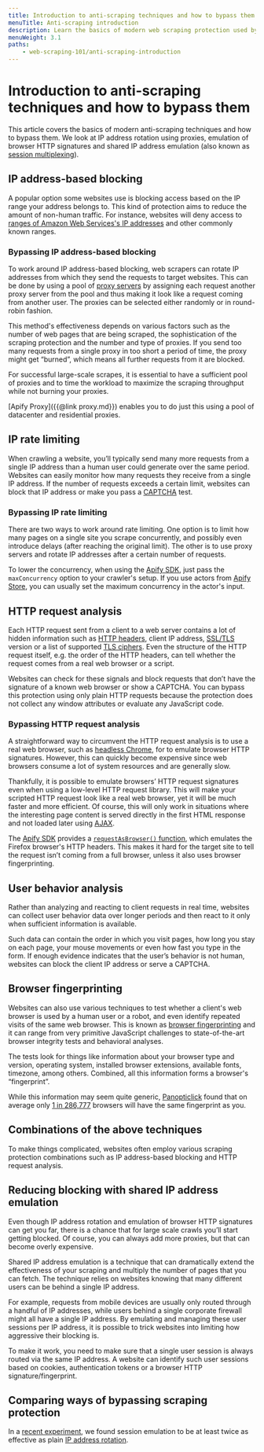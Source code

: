 ```yaml
---
title: Introduction to anti-scraping techniques and how to bypass them
menuTitle: Anti-scraping introduction
description: Learn the basics of modern web scraping protection used by websites and how to bypass them. Reduce blocking when web scraping and scrape for longer.
menuWeight: 3.1
paths:
    - web-scraping-101/anti-scraping-introduction
---
```


# [](#Introduction) Introduction to anti-scraping techniques and how to bypass them

This article covers the basics of modern anti-scraping techniques and how to bypass them. We look at IP address rotation using proxies, emulation of browser HTTP signatures and shared IP address emulation (also known as [session multiplexing](https://en.wikipedia.org/wiki/Session_multiplexing)).

## [](#ip-address-based-blocking) IP address-based blocking

A popular option some websites use is blocking access based on the IP range your address belongs to. This kind of protection aims to reduce the amount of non-human traffic. For instance, websites will deny access to [ranges of Amazon Web Services's IP addresses](https://docs.aws.amazon.com/general/latest/gr/aws-ip-ranges.html) and other commonly known ranges.

### [](#bypassing-ip-address-based-blocking) Bypassing IP address-based blocking

To work around IP address-based blocking, web scrapers can rotate IP addresses from which they send the requests to target websites. This can be done by using a pool of [proxy servers](https://en.wikipedia.org/wiki/Proxy_server) by assigning each request another proxy server from the pool and thus making it look like a request coming from another user. The proxies can be selected either randomly or in round-robin fashion.

This method's effectiveness depends on various factors such as the number of web pages that are being scraped, the sophistication of the scraping protection and the number and type of proxies. If you send too many requests from a single proxy in too short a period of time, the proxy might get “burned”, which means all further requests from it are blocked.

For successful large-scale scrapes, it is essential to have a sufficient pool of proxies and to time the workload to maximize the scraping throughput while not burning your proxies.

[Apify Proxy]({{@link proxy.md}}) enables you to do just this using a pool of datacenter and residential proxies.

## [](#ip-rate-limiting) IP rate limiting

When crawling a website, you’ll typically send many more requests from a single IP address than a human user could generate over the same period. Websites can easily monitor how many requests they receive from a single IP address. If the number of requests exceeds a certain limit, websites can block that IP address or make you pass a [CAPTCHA](https://en.wikipedia.org/wiki/CAPTCHA) test.

### [](#bypassing-ip-rate-limiting) Bypassing IP rate limiting

There are two ways to work around rate limiting. One option is to limit how many pages on a single site you scrape concurrently, and possibly even introduce delays (after reaching the original limit). The other is to use proxy servers and rotate IP addresses after a certain number of requests.

To lower the concurrency, when using the [Apify SDK](https://sdk.apify.com/docs/typedefs/basic-crawler-options#maxconcurrency), just pass the `maxConcurrency` option to your crawler's setup. If you use actors from [Apify Store](https://apify.com/store), you can usually set the maximum concurrency in the actor's input.

## [](#http-request-analysis) HTTP request analysis

Each HTTP request sent from a client to a web server contains a lot of hidden information such as
[HTTP headers](https://developer.mozilla.org/en-US/docs/Web/HTTP/Headers), client IP address,
[SSL/TLS](https://www.websecurity.digicert.com/security-topics/what-is-ssl-tls-https) version or a list of supported
[TLS ciphers](https://en.wikipedia.org/wiki/Cipher_suite). Even the structure of the HTTP request itself, e.g. the order of the HTTP headers, can tell whether the request comes from a real web browser or a script.

Websites can check for these signals and block requests that don’t have the signature of a known web browser or show a CAPTCHA. You can bypass this protection using only plain HTTP requests because the protection does not collect any window attributes or evaluate any JavaScript code.

### [](#bypassing-http-request-analysis) Bypassing HTTP request analysis

A straightforward way to circumvent the HTTP request analysis is to use a real web browser, such as [headless Chrome](https://developers.google.com/web/updates/2017/04/headless-chrome), for to emulate browser HTTP signatures. However, this can quickly become expensive since web browsers consume a lot of system resources and are generally slow.

Thankfully, it is possible to emulate browsers’ HTTP request signatures even when using a low-level HTTP request library. This will make your scripted HTTP request look like a real web browser, yet it will be much faster and more efficient. Of course, this will only work in situations where the interesting page content is served directly in the first HTML response and not loaded later using [AJAX](https://en.wikipedia.org/wiki/Ajax_(programming)).

The [Apify SDK](https://sdk.apify.com) provides a [`requestAsBrowser()` function](https://sdk.apify.com/docs/api/utils#utilsrequestasbrowseroptions), which emulates the Firefox browser's HTTP headers. This makes it hard for the target site to tell the request isn’t coming from a full browser, unless it also uses browser fingerprinting.

## [](#user-behavior-analysis) User behavior analysis

Rather than analyzing and reacting to client requests in real time, websites can collect user behavior data over longer periods and then react to it only when sufficient information is available.

Such data can contain the order in which you visit pages, how long you stay on each page, your mouse movements or even how fast you type in the form. If enough evidence indicates that the user’s behavior is not human, websites can block the client IP address or serve a CAPTCHA.

## [](#browser-fingerprinting) Browser fingerprinting

Websites can also use various techniques to test whether a client's web browser is used by a human user or a robot, and even identify repeated visits of the same web browser. This is known as [browser fingerprinting](https://pixelprivacy.com/resources/browser-fingerprinting/) and it can range from very primitive JavaScript challenges to state-of-the-art browser integrity tests and behavioral analyses.

The tests look for things like information about your browser type and version, operating system, installed browser extensions, available fonts, timezone, among others. Combined, all this information forms a browser's “fingerprint”.

While this information may seem quite generic, [Panopticlick](https://panopticlick.eff.org/) found that on average only [1 in 286,777](https://panopticlick.eff.org/static/browser-uniqueness.pdf) browsers will have the same fingerprint as you.

## [](#combinations-of-techniques) Combinations of the above techniques

To make things complicated, websites often employ various scraping protection combinations such as IP address-based blocking and HTTP request analysis.

## [](#shared-ip-address-emulation) Reducing blocking with shared IP address emulation

Even though IP address rotation and emulation of browser HTTP signatures can get you far, there is a chance that for large scale crawls you’ll start getting blocked. Of course, you can always add more proxies, but that can become overly expensive.

Shared IP address emulation is a technique that can dramatically extend the effectiveness of your scraping and multiply the number of pages that you can fetch. The technique relies on websites knowing that many different users can be behind a single IP address.

For example, requests from mobile devices are usually only routed through a handful of IP addresses, while users behind a single corporate firewall might all have a single IP address. By emulating and managing these user sessions per IP address, it is possible to trick websites into limiting how aggressive their blocking is.

To make it work, you need to make sure that a single user session is always routed via the same IP address. A website can identify such user sessions based on cookies, authentication tokens or a browser HTTP signature/fingerprint.

## [](#comparing-techniques) Comparing ways of bypassing scraping protection

In a [recent experiment](https://dev.to/apify/bypassing-web-scraping-protection-get-the-most-out-of-your-proxies-with-shared-ip-address-emulation-291c), we found session emulation to be at least twice as effective as plain [IP address rotation](#ip-address-rotation).


